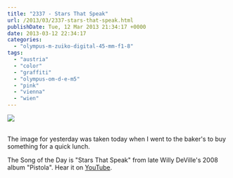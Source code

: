 ```yaml
---
title: "2337 - Stars That Speak"
url: /2013/03/2337-stars-that-speak.html
publishDate: Tue, 12 Mar 2013 21:34:17 +0000
date: 2013-03-12 22:34:17
categories: 
  - "olympus-m-zuiko-digital-45-mm-f1-8"
tags: 
  - "austria"
  - "color"
  - "graffiti"
  - "olympus-om-d-e-m5"
  - "pink"
  - "vienna"
  - "wien"
---
```

<div class="container">
<div class="center"><a target="_blank" href="https://d25zfm9zpd7gm5.cloudfront.net/1200x1200/2013/20130312_111325_lr.jpg"><img src="https://d25zfm9zpd7gm5.cloudfront.net/0600x0600/2013/20130312_111325_lr.jpg" /></a></div>
</div>
<br />

The image for yesterday was taken today when I went to the baker's to buy something for a quick lunch.

 The Song of the Day is "Stars That Speak" from late Willy DeVille's 2008 album "Pistola". Hear it on <a href="http://www.youtube.com/watch?v=6CsENyZN7ro" target="_blank">YouTube</a>.

